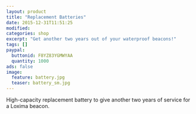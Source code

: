 ```yaml
---
layout: product
title: "Replacement Batteries"
date: 2015-12-31T11:51:25
modified:
categories: shop
excerpt: "Get another two years out of your waterproof beacons!"
tags: []
paypal:
  buttonid: F8YZ83YGMWYAA
  quantity: 1000
ads: false
image:
  feature: battery.jpg
  teaser: battery_sm.jpg
---
```


High-capacity replacement battery to give another two years of service for a Loxima beacon.
